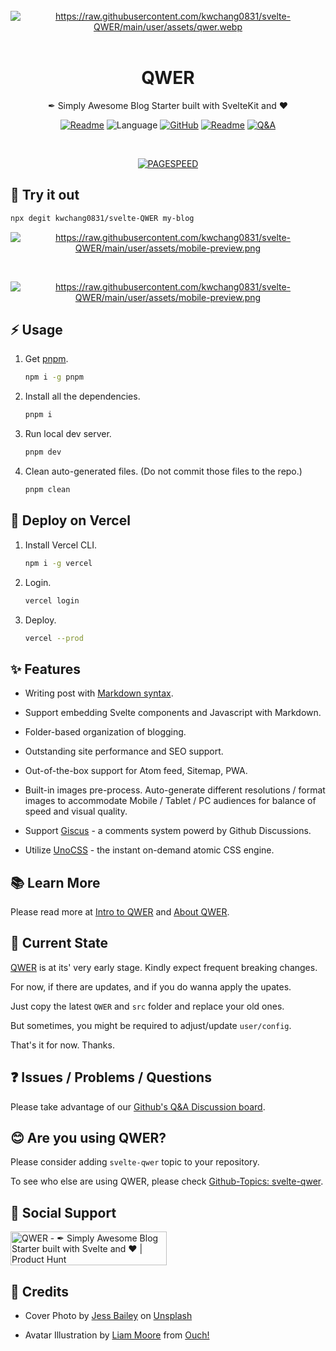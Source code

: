 <br/>
<div align="center">
<a href="https://svelte-qwer.vercel.app/"><img src="https://raw.githubusercontent.com/kwchang0831/svelte-QWER/main/user/assets/qwer.webp" alt="https://raw.githubusercontent.com/kwchang0831/svelte-QWER/main/user/assets/qwer.webp" /></a>
</div>
<br/>
<h1 align="center">QWER</h1>
<p align="center">
✒︎ Simply Awesome Blog Starter built with SvelteKit and ❤
</p>
<p align="center">
<a href="README-zh.md"><img src="https://img.shields.io/badge/README-%E4%B8%AD%E6%96%87-lightgreen" alt="Readme"></a>
<img src="https://img.shields.io/github/languages/top/kwchang0831/svelte-QWER?color=%23ff3e00" alt="Language" />
<a href="https://github.com/kwchang0831/svelte-QWER/blob/main/LICENSE"><img alt="GitHub" src="https://img.shields.io/github/license/kwchang0831/svelte-QWER" alt="License"></a>
<a href="https://svelte-qwer.vercel.app/"><img src="https://img.shields.io/badge/🚀 DEMO-Vercel-informational" alt="Readme"></a>
<a href="https://github.com/kwchang0831/svelte-QWER/discussions/categories/q-a"><img src="https://img.shields.io/badge/❓ Discussion-Q&A-informational" alt="Q&A"></a>
</p>

<br/>

<p align="center">
<a href="https://raw.githubusercontent.com/gist/kwchang0831/acd18fa5e12de9be28a34617beffe5de/raw/metrics.pagespeed.svg"><img style="float:middle" width="auto" alt="PAGESPEED" src="https://raw.githubusercontent.com/gist/kwchang0831/acd18fa5e12de9be28a34617beffe5de/raw/metrics.pagespeed.svg"></a>
</p>

## 🎉 Try it out

```bash
npx degit kwchang0831/svelte-QWER my-blog
```

<p align="center"><a href="https://svelte-qwer.vercel.app/"><img src="https://raw.githubusercontent.com/kwchang0831/svelte-QWER/main/user/assets/preview.png" alt="https://raw.githubusercontent.com/kwchang0831/svelte-QWER/main/user/assets/mobile-preview.png" /></a></p>
<br/>
<p align="center"><a href="https://svelte-qwer.vercel.app/"><img src="https://raw.githubusercontent.com/kwchang0831/svelte-QWER/main/user/assets/mobile-preview.png" alt="https://raw.githubusercontent.com/kwchang0831/svelte-QWER/main/user/assets/mobile-preview.png" /></a></p>

## ⚡️ Usage

1. Get [pnpm](https://github.com/pnpm/pnpm).

   ```bash
   npm i -g pnpm
   ```

1. Install all the dependencies.

   ```bash
   pnpm i
   ```

1. Run local dev server.

   ```bash
   pnpm dev
   ```

1. Clean auto-generated files. (Do not commit those files to the repo.)

   ```bash
   pnpm clean
   ```

## 🚀 Deploy on Vercel

1. Install Vercel CLI.

   ```bash
   npm i -g vercel
   ```

1. Login.

   ```bash
   vercel login
   ```

1. Deploy.

   ```bash
   vercel --prod
   ```

## ✨ Features

- Writing post with [Markdown syntax](https://www.markdownguide.org/basic-syntax/).

- Support embedding Svelte components and Javascript with Markdown.

- Folder-based organization of blogging.

- Outstanding site performance and SEO support.

- Out-of-the-box support for Atom feed, Sitemap, PWA.

- Built-in images pre-process. Auto-generate different resolutions / format images to accommodate Mobile / Tablet / PC audiences for balance of speed and visual quality.

- Support [Giscus](https://github.com/giscus/giscus) - a comments system powerd by Github Discussions.

- Utilize [UnoCSS](https://github.com/unocss/unocss) - the instant on-demand atomic CSS engine.

## 📚 Learn More

Please read more at [Intro to QWER](https://svelte-qwer.vercel.app/intro-to-QWER) and [About QWER](https://svelte-qwer.vercel.app/about).

## 👷 Current State

[QWER](https://github.com/kwchang0831/svelte-QWER) is at its' very early stage. Kindly expect frequent breaking changes.

For now, if there are updates, and if you do wanna apply the upates.

Just copy the latest `QWER` and `src` folder and replace your old ones.

But sometimes, you might be required to adjust/update `user/config`.

That's it for now. Thanks.

## ❓ Issues / Problems / Questions

Please take advantage of our [Github's Q&A Discussion board](https://github.com/kwchang0831/svelte-QWER/discussions/categories/q-a).

## 😊 Are you using QWER?

Please consider adding `svelte-qwer` topic to your repository.

To see who else are using QWER, please check [Github-Topics: svelte-qwer](https://github.com/topics/svelte-qwer).

## 🎉 Social Support

<a href="https://www.producthunt.com/posts/qwer?utm_source=badge-featured&utm_medium=badge&utm_souce=badge-qwer" target="_blank" rel="noreferrer noopener"><img src="https://api.producthunt.com/widgets/embed-image/v1/featured.svg?post_id=356641&theme=light" alt="QWER - ✒︎&#0032;Simply&#0032;Awesome&#0032;Blog&#0032;Starter&#0032;built&#0032;with&#0032;Svelte&#0032;and&#0032;❤ | Product Hunt" style="width: 250px; height: 54px;" width="250" height="54" /></a>

## 🙏 Credits

- Cover Photo by <a href="https://unsplash.com/@jessbaileydesigns?utm_source=unsplash&utm_medium=referral&utm_content=creditCopyText">Jess Bailey</a> on <a href="https://unsplash.com/s/photos/note?utm_source=unsplash&utm_medium=referral&utm_content=creditCopyText">Unsplash</a>

- Avatar Illustration by <a href="https://icons8.com/illustrations/author/GrbQqWBEhaDS">Liam Moore</a> from <a href="https://icons8.com/illustrations">Ouch!</a>
